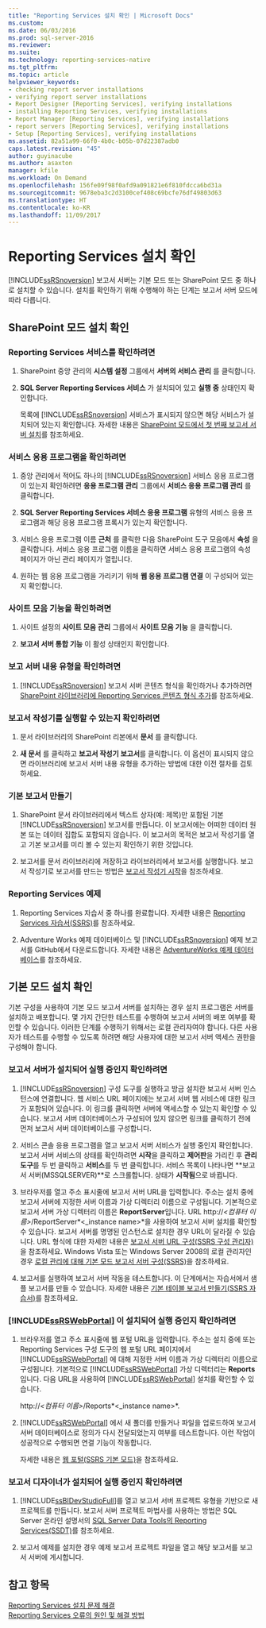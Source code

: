 ```yaml
---
title: "Reporting Services 설치 확인 | Microsoft Docs"
ms.custom: 
ms.date: 06/03/2016
ms.prod: sql-server-2016
ms.reviewer: 
ms.suite: 
ms.technology: reporting-services-native
ms.tgt_pltfrm: 
ms.topic: article
helpviewer_keywords:
- checking report server installations
- verifying report server installations
- Report Designer [Reporting Services], verifying installations
- installing Reporting Services, verifying installations
- Report Manager [Reporting Services], verifying installations
- report servers [Reporting Services], verifying installations
- Setup [Reporting Services], verifying installations
ms.assetid: 82a51a99-66f0-4b0c-b05b-07d22387adb0
caps.latest.revision: "45"
author: guyinacube
ms.author: asaxton
manager: kfile
ms.workload: On Demand
ms.openlocfilehash: 156fe09f98f0afd9a091821e6f810fdcca6bd31a
ms.sourcegitcommit: 9678eba3c2d3100cef408c69bcfe76df49803d63
ms.translationtype: HT
ms.contentlocale: ko-KR
ms.lasthandoff: 11/09/2017
---
```

# <a name="verify-a-reporting-services-installation"></a>Reporting Services 설치 확인
  [!INCLUDE[ssRSnoversion](../../includes/ssrsnoversion-md.md)] 보고서 서버는 기본 모드 또는 SharePoint 모드 중 하나로 설치할 수 있습니다. 설치를 확인하기 위해 수행해야 하는 단계는 보고서 서버 모드에 따라 다릅니다.  
  
##  <a name="bkmk_sharepointmode"></a> SharePoint 모드 설치 확인  
  
### <a name="to-verify-the-reporting-services-service"></a>Reporting Services 서비스를 확인하려면  
  
1.  SharePoint 중앙 관리의 **시스템 설정** 그룹에서 **서버의 서비스 관리** 를 클릭합니다.  
  
2.  **SQL Server Reporting Services 서비스** 가 설치되어 있고 **실행 중** 상태인지 확인합니다.  
  
     목록에 [!INCLUDE[ssRSnoversion](../../includes/ssrsnoversion-md.md)] 서비스가 표시되지 않으면 해당 서비스가 설치되어 있는지 확인합니다. 자세한 내용은 [SharePoint 모드에서 첫 번째 보고서 서버 설치](http://msdn.microsoft.com/en-us/b29d0f45-0068-4c84-bd7e-5b8a9cd1b538)를 참조하세요.  
  
### <a name="to-verify-the-service-application"></a>서비스 응용 프로그램을 확인하려면  
  
1.  중앙 관리에서 적어도 하나의 [!INCLUDE[ssRSnoversion](../../includes/ssrsnoversion-md.md)] 서비스 응용 프로그램이 있는지 확인하려면 **응용 프로그램 관리** 그룹에서 **서비스 응용 프로그램 관리** 를 클릭합니다.  
  
2.  **SQL Server Reporting Services 서비스 응용 프로그램** 유형의 서비스 응용 프로그램과 해당 응용 프로그램 프록시가 있는지 확인합니다.  
  
3.  서비스 응용 프로그램 이름 **근처** 를 클릭한 다음 SharePoint 도구 모음에서 **속성** 을 클릭합니다.  서비스 응용 프로그램 이름을 클릭하면 서비스 응용 프로그램의 속성 페이지가 아닌 관리 페이지가 열립니다.  
  
4.  원하는 웹 응용 프로그램을 가리키기 위해 **웹 응용 프로그램 연결** 이 구성되어 있는지 확인합니다.  
  
### <a name="to-verify-the-site-collection-feature"></a>사이트 모음 기능을 확인하려면  
  
1.  사이트 설정의 **사이트 모음 관리** 그룹에서 **사이트 모음 기능** 을 클릭합니다.  
  
2.  **보고서 서버 통합 기능** 이 활성 상태인지 확인합니다.  
  
### <a name="to-verify-reporting-server-content-types"></a>보고 서버 내용 유형을 확인하려면  
  
1.  [!INCLUDE[ssRSnoversion](../../includes/ssrsnoversion-md.md)] 보고서 서버 콘텐츠 형식을 확인하거나 추가하려면 [SharePoint 라이브러리에 Reporting Services 콘텐츠 형식 추가](../../reporting-services/report-server-sharepoint/add-reporting-services-content-types-to-a-sharepoint-library.md)를 참조하세요.  
  
### <a name="to-verify-you-can-launch-report-builder"></a>보고서 작성기를 실행할 수 있는지 확인하려면  
  
1.  문서 라이브러리의 SharePoint 리본에서 **문서** 를 클릭합니다.  
  
2.  **새 문서** 를 클릭하고 **보고서 작성기 보고서**를 클릭합니다. 이 옵션이 표시되지 않으면 라이브러리에 보고서 서버 내용 유형을 추가하는 방법에 대한 이전 절차를 검토하세요.  
  
### <a name="create-a-basic-report"></a>기본 보고서 만들기  
  
1.  SharePoint 문서 라이브러리에서 텍스트 상자(예: 제목)만 포함된 기본 [!INCLUDE[ssRSnoversion](../../includes/ssrsnoversion-md.md)] 보고서를 만듭니다. 이 보고서에는 어떠한 데이터 원본 또는 데이터 집합도 포함되지 않습니다. 이 보고서의 목적은 보고서 작성기를 열고 기본 보고서를 미리 볼 수 있는지 확인하기 위한 것입니다.  
  
2.  보고서를 문서 라이브러리에 저장하고 라이브러리에서 보고서를 실행합니다. 보고서 작성기로 보고서를 만드는 방법은 [보고서 작성기 시작](http://msdn.microsoft.com/en-us/8c8c7d2e-b315-418d-bf65-90e7685e4259)을 참조하세요.  
  
### <a name="reporting-services-samples"></a>Reporting Services 예제  
  
1.  Reporting Services 자습서 중 하나를 완료합니다. 자세한 내용은 [Reporting Services 자습서&#40;SSRS&#41;](../../reporting-services/reporting-services-tutorials-ssrs.md)를 참조하세요.  
  
2.  Adventure Works 예제 데이터베이스 및 [!INCLUDE[ssRSnoversion](../../includes/ssrsnoversion-md.md)] 예제 보고서를 GitHub에서 다운로드합니다. 자세한 내용은 [AdventureWorks 예제 데이터베이스](https://github.com/Microsoft/sql-server-samples/releases)를 참조하세요.  
  
##  <a name="bkmk_nativemode"></a> 기본 모드 설치 확인  
 기본 구성을 사용하여 기본 모드 보고서 서버를 설치하는 경우 설치 프로그램은 서버를 설치하고 배포합니다. 몇 가지 간단한 테스트를 수행하여 보고서 서버의 배포 여부를 확인할 수 있습니다. 이러한 단계를 수행하기 위해서는 로컬 관리자여야 합니다. 다른 사용자가 테스트를 수행할 수 있도록 하려면 해당 사용자에 대한 보고서 서버 액세스 권한을 구성해야 합니다.  
  
### <a name="to-verify-that-the-report-server-is-installed-and-running"></a>보고서 서버가 설치되어 실행 중인지 확인하려면  
  
1.  [!INCLUDE[ssRSnoversion](../../includes/ssrsnoversion-md.md)] 구성 도구를 실행하고 방금 설치한 보고서 서버 인스턴스에 연결합니다. 웹 서비스 URL 페이지에는 보고서 서버 웹 서비스에 대한 링크가 포함되어 있습니다. 이 링크를 클릭하면 서버에 액세스할 수 있는지 확인할 수 있습니다. 보고서 서버 데이터베이스가 구성되어 있지 않으면 링크를 클릭하기 전에 먼저 보고서 서버 데이터베이스를 구성합니다.  
  
2.  서비스 콘솔 응용 프로그램을 열고 보고서 서버 서비스가 실행 중인지 확인합니다. 보고서 서버 서비스의 상태를 확인하려면 **시작**을 클릭하고 **제어판**을 가리킨 후 **관리 도구**를 두 번 클릭하고 **서비스**를 두 번 클릭합니다. 서비스 목록이 나타나면 **보고서 서버(MSSQLSERVER)**로 스크롤합니다. 상태가 **시작됨**으로 바뀝니다.  
  
3.  브라우저를 열고 주소 표시줄에 보고서 서버 URL을 입력합니다. 주소는 설치 중에 보고서 서버에 지정한 서버 이름과 가상 디렉터리 이름으로 구성됩니다. 기본적으로 보고서 서버 가상 디렉터리 이름은 **ReportServer**입니다. URL http://*\<컴퓨터 이름>*/ReportServer*\<_instance name>*을 사용하여 보고서 서버 설치를 확인할 수 있습니다. 보고서 서버를 명명된 인스턴스로 설치한 경우 URL이 달라질 수 있습니다. URL 형식에 대한 자세한 내용은 [보고서 서버 URL 구성&#40;SSRS 구성 관리자&#41;](../../reporting-services/install-windows/configure-report-server-urls-ssrs-configuration-manager.md)을 참조하세요. Windows Vista 또는 Windows Server 2008의 로컬 관리자인 경우 [로컬 관리에 대해 기본 모드 보고서 서버 구성&#40;SSRS&#41;](../../reporting-services/report-server/configure-a-native-mode-report-server-for-local-administration-ssrs.md)을 참조하세요.  
  
4.  보고서를 실행하여 보고서 서버 작동을 테스트합니다. 이 단계에서는 자습서에서 샘플 보고서를 만들 수 있습니다. 자세한 내용은 [기본 테이블 보고서 만들기&#40;SSRS 자습서&#41;](../../reporting-services/create-a-basic-table-report-ssrs-tutorial.md)를 참조하세요.  
  
### <a name="to-verify-that-the-includessrswebportalincludesssrswebportalmd-is-installed-and-running"></a>[!INCLUDE[ssRSWebPortal](../../includes/ssrswebportal.md)] 이 설치되어 실행 중인지 확인하려면  
  
1.  브라우저를 열고 주소 표시줄에 웹 포털 URL을 입력합니다. 주소는 설치 중에 또는 Reporting Services 구성 도구의 웹 포털 URL 페이지에서 [!INCLUDE[ssRSWebPortal](../../includes/ssrswebportal.md)] 에 대해 지정한 서버 이름과 가상 디렉터리 이름으로 구성됩니다. 기본적으로 [!INCLUDE[ssRSWebPortal](../../includes/ssrswebportal.md)] 가상 디렉터리는 **Reports**입니다. 다음 URL을 사용하여 [!INCLUDE[ssRSWebPortal](../../includes/ssrswebportal.md)] 설치를 확인할 수 있습니다.  
  
     http://*\<컴퓨터 이름>*/Reports*\<_instance name>*.  
  
2.  [!INCLUDE[ssRSWebPortal](../../includes/ssrswebportal.md)] 에서 새 폴더를 만들거나 파일을 업로드하여 보고서 서버 데이터베이스로 정의가 다시 전달되었는지 여부를 테스트합니다. 이런 작업이 성공적으로 수행되면 연결 기능이 작동합니다.  
  
     자세한 내용은 [웹 포털&#40;SSRS 기본 모드&#41;](http://msdn.microsoft.com/en-us/7349e626-6ed5-4d21-b05f-cf042ad9ad70)을 참조하세요.  
  
### <a name="to-verify-that-report-designer-is-installed-and-running"></a>보고서 디자이너가 설치되어 실행 중인지 확인하려면  
  
1.  [!INCLUDE[ssBIDevStudioFull](../../includes/ssbidevstudiofull-md.md)]를 열고 보고서 서버 프로젝트 유형을 기반으로 새 프로젝트를 만듭니다. 보고서 서버 프로젝트 마법사를 사용하는 방법은 SQL Server 온라인 설명서의 [SQL Server Data Tools의 Reporting Services&#40;SSDT&#41;](../../reporting-services/tools/reporting-services-in-sql-server-data-tools-ssdt.md)를 참조하세요.  
  
2.  보고서 예제를 설치한 경우 예제 보고서 프로젝트 파일을 열고 해당 보고서를 보고서 서버에 게시합니다.  
  
## <a name="see-also"></a>참고 항목  
 [Reporting Services 설치 문제 해결](../../reporting-services/install-windows/troubleshoot-a-reporting-services-installation.md)   
 [Reporting Services 오류의 원인 및 해결 방법](../../reporting-services/troubleshooting/cause-and-resolution-of-reporting-services-errors.md)  
  
  
